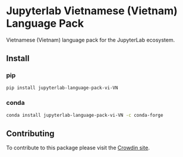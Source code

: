 # Jupyterlab Vietnamese (Vietnam) Language Pack

Vietnamese (Vietnam) language pack for the JupyterLab ecosystem.

## Install

### pip

```bash
pip install jupyterlab-language-pack-vi-VN
```

### conda

```bash
conda install jupyterlab-language-pack-vi-VN -c conda-forge
```

## Contributing

To contribute to this package please visit the [Crowdin site](https://crowdin.com/project/jupyterlab).
